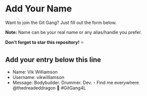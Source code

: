 # Add Your Name

Want to join the Git Gang? Just fill out the form below.

**Note:** Name can be your real name or any alias/handle you prefer.

**Don't forget to star this repository!** ⭐

## Add your entry below this line

- Name: Vik Williamson
- Username: vikwilliamson
- Message: Bodybuilder. Drummer. Dev. - Find me everywhere @thedreadeddragon 🐉 #GitGang4L
